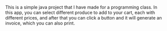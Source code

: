 This is a simple java project that I have made for a programming class. In this app, you can select different produce to add to your cart, each with different prices, and after that you can click a button and it will generate an invoice, which you can also print.
